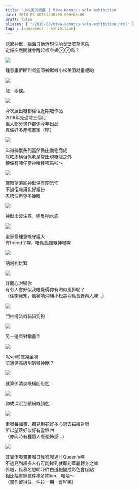 ```yaml
---
title: '小松美羽個展 | Miwa Komatsu solo exhibition'
date: 2018-03-30T12:30:00.000+08:00
draft: false
aliases: [ "/2018/03/miwa-komatsu-solo-exhibition.html" ]
tags : [amusement - exhibition]
---
```


諗起神獸，腦海自動浮現住响戈壁嘅草泥馬  
定係突然間就會醒起嘅金翅⊗⊗鳥？  

![](/images/miwakomatsuex1.jpg)

鍾意畫佢睇到嘅靈同神獸嘅小松美羽就畫呢啲  

![](/images/miwakomatsuex2.jpg)

龍，兩條。  

![](/images/miwakomatsuex3.jpg)

今次展出嘅都係佢近期嘅作品  
2018年先過咗三個月  
但大部分畫作都係今年出品  
真係好多產嘅畫家（嘻）  

![](/images/miwakomatsuex4.jpg)

叫得神獸系列當然係由動物而成  
除咗虛構但係老是常出現嘅龍之外  
梗係有賭仔當神咁拜嘅馬啦～  

![](/images/miwakomatsuex5.jpg)

驟眼望落啲神獸係有啲恐怖  
不過佢哋用色好繽紛  
忍唔住再望多幾眼  

![](/images/miwakomatsuex6.jpg)

神獸出沒注意，呢隻响水底  

![](/images/miwakomatsuex7.jpg)

畫家最鍾意嘅守護犬  
有friend子㗎，唔係孤獨嘅神嚟㗎  

![](/images/miwakomatsuex8.jpg)

响河到玩緊  

![](/images/miwakomatsuex9.jpg)

好開心咁喎你  
有冇人會好似我咁覺得你有啲似風獅呢？  
（係喇我知，風獅响沖縄小松美羽係長野県人嘛...）  

![](/images/miwakomatsuex10.jpg)

門神擺法嘅貓貓狗狗  

![](/images/miwakomatsuex11.jpg)

另一邊嘅對稱畫作  

![](/images/miwakomatsuex12.jpg)

呢set啲底幾金喎  
唔通係高級別啲嘅神獸？  

![](/images/miwakomatsuex13.jpg)

就算係清淡嘅構圖用色  

![](/images/miwakomatsuex14.jpg)

抑或深沉至繽紛嘅顏色  

![](/images/miwakomatsuex15.jpg)

佢嘅每幅畫，都見到花好多心思去描繪對眼  
所以望落好似好有靈性咁  
（亦同時有種懾人嘅恐怖感...）  

![](/images/miwakomatsuex16.jpg)

其實佢嚟畫畫嗰日我有兜過H Queen's㗎  
不過見到超多人冇可能睇到就即刻華麗轉身之嘛  
係嘅，係慕名想睇吓件白道袍變成彩色會係點  
相比幅畫鍾意件袍多啲tim... 哈哈～  
（畫作留得住，件衫一期一會吖嘛）
